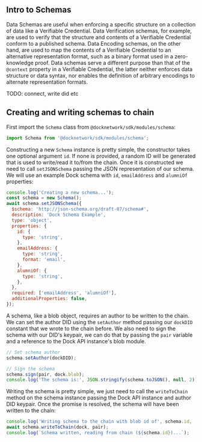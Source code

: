 ## Intro to Schemas
Data Schemas are useful when enforcing a specific structure on a collection of data like a Verifiable Credential.
Data Verification schemas, for example, are used to verify that the structure and contents of a Verifiable Credential
conform to a published schema. Data Encoding schemas, on the other hand, are used to map the contents of a Verifiable
Credential to an alternative representation format, such as a binary format used in a zero-knowledge proof.
Data schemas serve a different purpose than that of the `@context` property in a Verifiable Credential, the latter
neither enforces data structure or data syntax, nor enables the definition of arbitrary encodings to alternate
representation formats.

TODO: connect, write did etc

## Creating and writing schemas to chain
First import the `Schema` class from `@docknetwork/sdk/modules/schema`:
```javascript
import Schema from '@docknetwork/sdk/modules/schema';
```

Constructing a new `Schema` instance is pretty simple, the constructor takes one optional argument `id`. If none is provided, a random ID will be generated that is used to write/read it to/from the chain. Once it is constructed we need to call `setJSONSchema` passing the JSON representation of our schema. We will use an example Dock schema with `id`, `emailAddress` and `alumniOf` properties:
```javascript
console.log('Creating a new schema...');
const schema = new Schema();
await schema.setJSONSchema({
  $schema: 'http://json-schema.org/draft-07/schema#',
  description: 'Dock Schema Example',
  type: 'object',
  properties: {
    id: {
      type: 'string',
    },
    emailAddress: {
      type: 'string',
      format: 'email',
    },
    alumniOf: {
      type: 'string',
    },
  },
  required: ['emailAddress', 'alumniOf'],
  additionalProperties: false,
});
```

A schema, like a blob object, requires an author to be written to the chain. We can set the author DID using the `setAuthor` method passing our `dockDID` constant that we wrote to the chain before. We also need to sign the schema with our DID's keypair, we can do that by passing the `pair` variable and a reference to the Dock API instance's blob module.
```javascript
// Set schema author
schema.setAuthor(dockDID);

// Sign the schema
schema.sign(pair, dock.blob);
console.log('The schema is:', JSON.stringify(schema.toJSON(), null, 2));
```

Writing the schema is pretty simple, we just need to call the `writeToChain` method on the schema instance passing the Dock API instance and author DID keypair. Once the promise is resolved, the schema will have been written to the chain:
```javascript
console.log('Writing schema to the chain with blob id of', schema.id, '...');
await schema.writeToChain(dock, pair);
console.log(`Schema written, reading from chain (${schema.id})...`);
```
